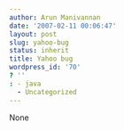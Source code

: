 ```yaml
---
author: Arun Manivannan
date: '2007-02-11 00:06:47'
layout: post
slug: yahoo-bug
status: inherit
title: Yahoo bug
wordpress_id: '70'
? ''
: - java
  - Uncategorized
---
```


None

